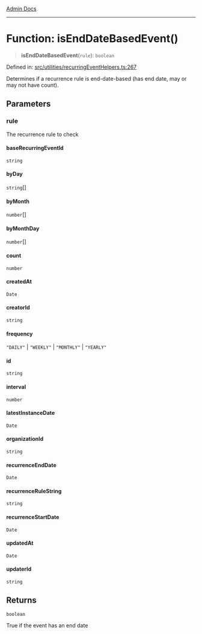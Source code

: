 [Admin Docs](/)

***

# Function: isEndDateBasedEvent()

> **isEndDateBasedEvent**(`rule`): `boolean`

Defined in: [src/utilities/recurringEventHelpers.ts:267](https://github.com/gautam-divyanshu/talawa-api/blob/22f85ff86fcf5f38b53dcdb9fe90ab33ea32d944/src/utilities/recurringEventHelpers.ts#L267)

Determines if a recurrence rule is end-date-based (has end date, may or may not have count).

## Parameters

### rule

The recurrence rule to check

#### baseRecurringEventId

`string`

#### byDay

`string`[]

#### byMonth

`number`[]

#### byMonthDay

`number`[]

#### count

`number`

#### createdAt

`Date`

#### creatorId

`string`

#### frequency

`"DAILY"` \| `"WEEKLY"` \| `"MONTHLY"` \| `"YEARLY"`

#### id

`string`

#### interval

`number`

#### latestInstanceDate

`Date`

#### organizationId

`string`

#### recurrenceEndDate

`Date`

#### recurrenceRuleString

`string`

#### recurrenceStartDate

`Date`

#### updatedAt

`Date`

#### updaterId

`string`

## Returns

`boolean`

True if the event has an end date
